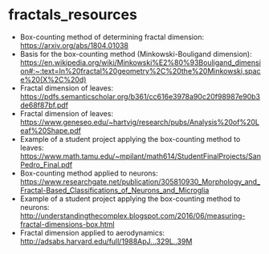 # fractals_resources
* Box-counting method of determining fractal dimension:  https://arxiv.org/abs/1804.01038
* Basis for the box-counting method (Minkowski-Bouligand dimension): https://en.wikipedia.org/wiki/Minkowski%E2%80%93Bouligand_dimension#:~:text=In%20fractal%20geometry%2C%20the%20Minkowski,space%20(X%2C%20d)
* Fractal dimension of leaves: https://pdfs.semanticscholar.org/b361/cc616e3978a90c20f98987e90b3de68f87bf.pdf
* Fractal dimension of leaves: https://www.geneseo.edu/~hartvig/research/pubs/Analysis%20of%20Leaf%20Shape.pdf
* Example of a student project applying the box-counting method to leaves: https://www.math.tamu.edu/~mpilant/math614/StudentFinalProjects/SanPedro_Final.pdf
* Box-counting method applied to neurons: https://www.researchgate.net/publication/305810930_Morphology_and_Fractal-Based_Classifications_of_Neurons_and_Microglia
* Example of a student project applying the box-counting method to neurons: http://understandingthecomplex.blogspot.com/2016/06/measuring-fractal-dimensions-box.html
* Fractal dimension applied to aerodynamics: http://adsabs.harvard.edu/full/1988ApJ...329L..39M




